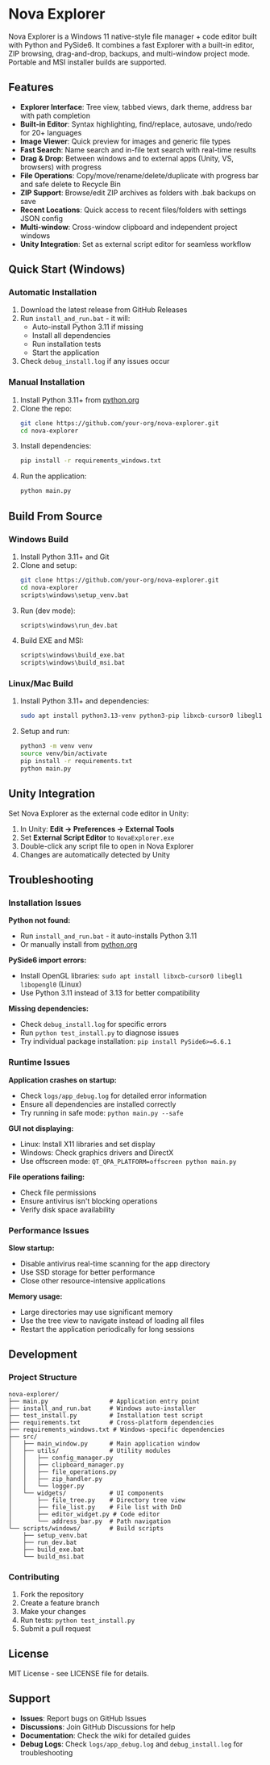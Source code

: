 # Nova Explorer

Nova Explorer is a Windows 11 native-style file manager + code editor built with Python and PySide6. It combines a fast Explorer with a built-in editor, ZIP browsing, drag-and-drop, backups, and multi-window project mode. Portable and MSI installer builds are supported.

## Features

- **Explorer Interface**: Tree view, tabbed views, dark theme, address bar with path completion
- **Built-in Editor**: Syntax highlighting, find/replace, autosave, undo/redo for 20+ languages
- **Image Viewer**: Quick preview for images and generic file types
- **Fast Search**: Name search and in-file text search with real-time results
- **Drag & Drop**: Between windows and to external apps (Unity, VS, browsers) with progress
- **File Operations**: Copy/move/rename/delete/duplicate with progress bar and safe delete to Recycle Bin
- **ZIP Support**: Browse/edit ZIP archives as folders with .bak backups on save
- **Recent Locations**: Quick access to recent files/folders with settings JSON config
- **Multi-window**: Cross-window clipboard and independent project windows
- **Unity Integration**: Set as external script editor for seamless workflow

## Quick Start (Windows)

### Automatic Installation
1. Download the latest release from GitHub Releases
2. Run `install_and_run.bat` - it will:
   - Auto-install Python 3.11 if missing
   - Install all dependencies
   - Run installation tests
   - Start the application
3. Check `debug_install.log` if any issues occur

### Manual Installation
1. Install Python 3.11+ from [python.org](https://python.org)
2. Clone the repo:
   ```bash
   git clone https://github.com/your-org/nova-explorer.git
   cd nova-explorer
   ```
3. Install dependencies:
   ```bash
   pip install -r requirements_windows.txt
   ```
4. Run the application:
   ```bash
   python main.py
   ```

## Build From Source

### Windows Build
1. Install Python 3.11+ and Git
2. Clone and setup:
   ```bash
   git clone https://github.com/your-org/nova-explorer.git
   cd nova-explorer
   scripts\windows\setup_venv.bat
   ```
3. Run (dev mode):
   ```bash
   scripts\windows\run_dev.bat
   ```
4. Build EXE and MSI:
   ```bash
   scripts\windows\build_exe.bat
   scripts\windows\build_msi.bat
   ```

### Linux/Mac Build
1. Install Python 3.11+ and dependencies:
   ```bash
   sudo apt install python3.13-venv python3-pip libxcb-cursor0 libegl1 libopengl0
   ```
2. Setup and run:
   ```bash
   python3 -m venv venv
   source venv/bin/activate
   pip install -r requirements.txt
   python main.py
   ```

## Unity Integration

Set Nova Explorer as the external code editor in Unity:

1. In Unity: **Edit → Preferences → External Tools**
2. Set **External Script Editor** to `NovaExplorer.exe`
3. Double-click any script file to open in Nova Explorer
4. Changes are automatically detected by Unity

## Troubleshooting

### Installation Issues

**Python not found:**
- Run `install_and_run.bat` - it auto-installs Python 3.11
- Or manually install from [python.org](https://python.org)

**PySide6 import errors:**
- Install OpenGL libraries: `sudo apt install libxcb-cursor0 libegl1 libopengl0` (Linux)
- Use Python 3.11 instead of 3.13 for better compatibility

**Missing dependencies:**
- Check `debug_install.log` for specific errors
- Run `python test_install.py` to diagnose issues
- Try individual package installation: `pip install PySide6>=6.6.1`

### Runtime Issues

**Application crashes on startup:**
- Check `logs/app_debug.log` for detailed error information
- Ensure all dependencies are installed correctly
- Try running in safe mode: `python main.py --safe`

**GUI not displaying:**
- Linux: Install X11 libraries and set display
- Windows: Check graphics drivers and DirectX
- Use offscreen mode: `QT_QPA_PLATFORM=offscreen python main.py`

**File operations failing:**
- Check file permissions
- Ensure antivirus isn't blocking operations
- Verify disk space availability

### Performance Issues

**Slow startup:**
- Disable antivirus real-time scanning for the app directory
- Use SSD storage for better performance
- Close other resource-intensive applications

**Memory usage:**
- Large directories may use significant memory
- Use the tree view to navigate instead of loading all files
- Restart the application periodically for long sessions

## Development

### Project Structure
```
nova-explorer/
├── main.py                 # Application entry point
├── install_and_run.bat     # Windows auto-installer
├── test_install.py         # Installation test script
├── requirements.txt        # Cross-platform dependencies
├── requirements_windows.txt # Windows-specific dependencies
├── src/
│   ├── main_window.py      # Main application window
│   ├── utils/              # Utility modules
│   │   ├── config_manager.py
│   │   ├── clipboard_manager.py
│   │   ├── file_operations.py
│   │   ├── zip_handler.py
│   │   └── logger.py
│   └── widgets/            # UI components
│       ├── file_tree.py    # Directory tree view
│       ├── file_list.py    # File list with DnD
│       ├── editor_widget.py # Code editor
│       └── address_bar.py  # Path navigation
└── scripts/windows/        # Build scripts
    ├── setup_venv.bat
    ├── run_dev.bat
    ├── build_exe.bat
    └── build_msi.bat
```

### Contributing
1. Fork the repository
2. Create a feature branch
3. Make your changes
4. Run tests: `python test_install.py`
5. Submit a pull request

## License

MIT License - see LICENSE file for details.

## Support

- **Issues**: Report bugs on GitHub Issues
- **Discussions**: Join GitHub Discussions for help
- **Documentation**: Check the wiki for detailed guides
- **Debug Logs**: Check `logs/app_debug.log` and `debug_install.log` for troubleshooting